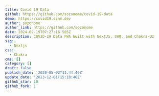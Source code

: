 ```yaml
---
title: Covid 19 Data
github: https://github.com/sozonome/covid-19-data
demo: https://covid19.sznm.dev
author: sozonome
author_link: https://github.com/sozonome
date: 2024-02-19T07:27:16.505Z
description: COVID-19 Data PWA built with NextJS, SWR, and Chakra-UI
ssg:
  - Nextjs
css:
  - Chakra
cms: []
category: []
draft: false
publish_date: '2020-05-02T11:44:46Z'
update_date: '2023-12-01T15:18:46Z'
github_star: 10
github_fork: 1
---
```

